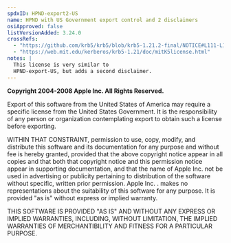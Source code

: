 ```yaml
---
spdxID: HPND-export2-US
name: HPND with US Government export control and 2 disclaimers
osiApproved: false
listVersionAdded: 3.24.0
crossRefs: 
  - "https://github.com/krb5/krb5/blob/krb5-1.21.2-final/NOTICE#L111-L133"
  - "https://web.mit.edu/kerberos/krb5-1.21/doc/mitK5license.html"
notes: |
  This license is very similar to
  HPND-export-US, but adds a second disclaimer.
---
```


**Copyright 2004-2008 Apple Inc. All Rights Reserved.**

Export of this software from the United States of America may require a specific license from the United States Government. It is the responsibility of any person or organization contemplating export to obtain such a license before exporting.

WITHIN THAT CONSTRAINT, permission to use, copy, modify, and distribute this software and its documentation for any purpose and without fee is hereby granted, provided that the above copyright notice appear in all copies and that both that copyright notice and this permission notice appear in supporting documentation, and that the name of Apple Inc. not be used in advertising or publicity pertaining to distribution of the software without specific, written prior permission. Apple Inc. . makes no representations about the suitability of this software for any purpose. It is provided "as is" without express or implied warranty.

THIS SOFTWARE IS PROVIDED "AS IS" AND WITHOUT ANY EXPRESS OR IMPLIED WARRANTIES, INCLUDING, WITHOUT LIMITATION, THE IMPLIED WARRANTIES OF MERCHANTIBILITY AND FITNESS FOR A PARTICULAR PURPOSE.
